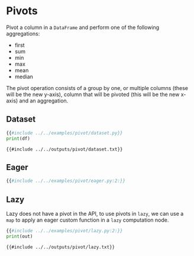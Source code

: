 # Pivots

Pivot a column in a `DataFrame` and perform one of the following aggregations:

- first
- sum
- min
- max
- mean
- median

The pivot operation consists of a group by one, or multiple columns (these will be the
new y-axis), column that will be pivoted (this will be the new x-axis) and an
aggregation.

## Dataset

```python
{{#include ../../examples/pivot/dataset.py}}
print(df)
```

```text
{{#include ../../outputs/pivot/dataset.txt}}
```

## Eager

```python
{{#include ../../examples/pivot/eager.py:2:}}
```

## Lazy

Lazy does not have a pivot in the API, to use pivots in `lazy`, we can use a `map` to
apply an eager custom function in a `lazy` computation node.

```python
{{#include ../../examples/pivot/lazy.py:2:}}
print(out)
```

```text
{{#include ../../outputs/pivot/lazy.txt}}
```
